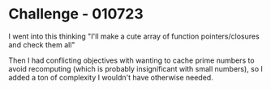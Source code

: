 # Challenge - 010723

I went into this thinking "I'll make a cute array of function pointers/closures and check them all"

Then I had conflicting objectives with wanting to cache prime numbers to avoid recomputing (which is probably insignificant with small numbers), so I added a ton of complexity I wouldn't have otherwise needed.
